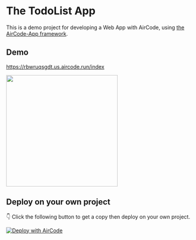 # The TodoList App

This is a demo project for developing a Web App with AirCode, using [the AirCode-App framework](https://github.com/AirCodeLabs/aircode/tree/main/extensions/aircode-app).

## Demo

https://rbwruqsgdt.us.aircode.run/index

<img src="https://pkxfpp.hk.aircodecdn.com/1690506128342.1690506140024_kajvzejdk8k.jpg" width="300">

## Deploy on your own project

 👇 Click the following button to get a copy then deploy on your own project.

[![Deploy with AirCode](https://vercel.com/button)](https://aircode.io/dashboard?share_shareId=4re5fwk9kg&share_name=todolist-app&share_runtime=node/v16)
